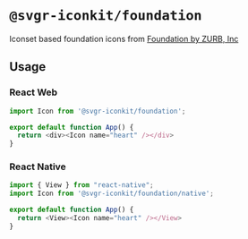 # `@svgr-iconkit/foundation`

Iconset based foundation icons from [Foundation by ZURB, Inc](https://zurb.com/playground/foundation-icon-fonts-3)

## Usage

### React Web

```javascript
import Icon from '@svgr-iconkit/foundation';

export default function App() {
  return <div><Icon name="heart" /></div>
}

```

### React Native

```javascript
import { View } from "react-native";
import Icon from '@svgr-iconkit/foundation/native';

export default function App() {
  return <View><Icon name="heart" /></View>
}

```

